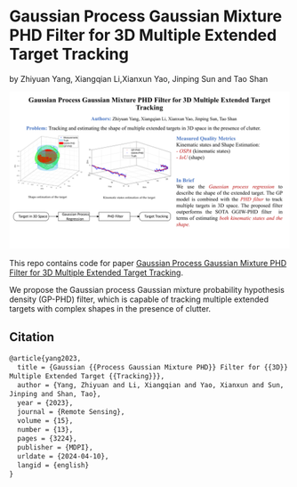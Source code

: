 # Gaussian Process Gaussian Mixture PHD Filter for 3D Multiple Extended Target Tracking
by Zhiyuan Yang, Xiangqian Li,Xianxun Yao, Jinping Sun and Tao Shan

![](Graphical_Abstract.JPG)

This repo contains code for paper [Gaussian Process Gaussian Mixture PHD Filter for 3D Multiple Extended Target Tracking](https://www.mdpi.com/2072-4292/15/13/3224). 

We propose the Gaussian process Gaussian mixture probability hypothesis density (GP-PHD) filter, which is capable of tracking multiple extended targets with complex shapes in the presence of clutter. 


## Citation
```
@article{yang2023,
  title = {Gaussian {{Process Gaussian Mixture PHD}} Filter for {{3D}} Multiple Extended Target {{Tracking}}},
  author = {Yang, Zhiyuan and Li, Xiangqian and Yao, Xianxun and Sun, Jinping and Shan, Tao},
  year = {2023},
  journal = {Remote Sensing},
  volume = {15},
  number = {13},
  pages = {3224},
  publisher = {MDPI},
  urldate = {2024-04-10},
  langid = {english}
}
